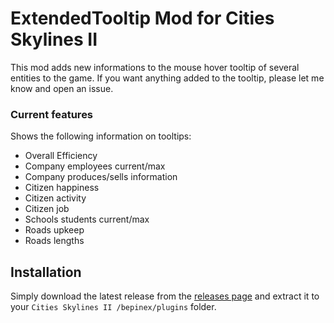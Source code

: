 # ExtendedTooltip Mod for Cities Skylines II

This mod adds new informations to the mouse hover tooltip of several entities to the game.
If you want anything added to the tooltip, please let me know and open an issue.

### Current features
Shows the following information on tooltips:
- Overall Efficiency
- Company employees current/max
- Company produces/sells information
- Citizen happiness
- Citizen activity
- Citizen job
- Schools students current/max
- Roads upkeep
- Roads lengths

## Installation
Simply download the latest release from the [releases page](https://github.com/89pleasure/cities2-extended-tooltip/releases)
and extract it to your `Cities Skylines II /bepinex/plugins` folder.
